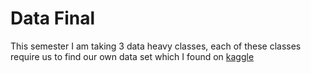 # Data Final

This semester I am taking 3 data heavy classes, each of these classes require us to find our own data set which I found on [kaggle](https://www.kaggle.com/kemical/kickstarter-projects)

